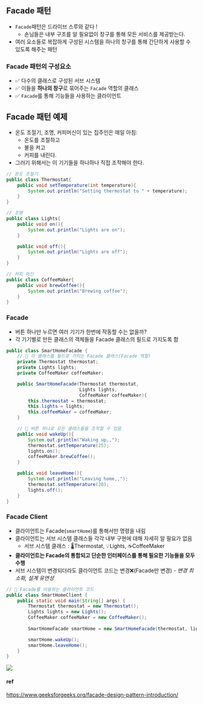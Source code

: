 ## Facade 패턴
- `Facade`패턴은 드라이브 스루와 같다 !
  - 손님들은 내부 구조를 알 필요없이 창구를 통해 모든 서비스를 제공받는다. 
- 여러 요소들로 복잡하게 구성된 시스템을 하나의 창구를 통해 간단하게 사용할 수 있도록 해주는 패턴

### Facade 패턴의 구성요소
- ✅ 다수의 클래스로 구성된 서브 시스템
- ✅ 이들을 **하나의 창구**로 묶어주는 `Facade` 역할의 클래스
- ✅ `Facade`를 통해 기능들을 사용하는 클라이언트

## Facade 패턴 예제
- 온도 조절기, 조명, 커피머신이 있는 집주인은 매일 아침: 
  - 온도를 조절하고
  - 불을 켜고
  - 커피를 내린다.
- 그러기 위해서는 이 기기들을 하나하나 직접 조작해야 한다.
```java
// 온도 조절기
public class Thermostat{
    public void setTemperature(int temperature){
        System.out.println("Setting thermostat to " + temperature);
    }
}

// 조명
public class Lights{
    public void on(){
        System.out.println("Lights are on");
    }

    public void off(){
        System.out.println("Lights are off");
    }
}

// 커피 머신
public class CoffeeMaker{
    public void brewCoffee(){
        System.out.println("Brewing coffee");
    }
}
```
### Facade 
- 버튼 하나만 누르면 여러 기기가 한번에 작동할 수는 없을까?
- 각 기기별로 만든 클래스의 객체들을 Facade 클래스의 필드로 가지도록 함
```java
public class SmartHomeFacade {
    // 📌 각 클래스를 필드로 가지는 Facade 클래스(Facade 역할)
    private Thermostat thermostat;
    private Lights lights;
    private CoffeeMaker coffeeMaker;

    public SmartHomeFacade(Thermostat thermostat, 
                           Lights lights, 
                           CoffeeMaker coffeeMaker){
        this.thermostat = thermostat;
        this.lights = lights;
        this.coffeeMaker = coffeeMaker;
    }

    // 📌 버튼 하나로 모든 클래스들을 조작할 수 있음
    public void wakeUp(){
        System.out.println("Waking up,,");
        thermostat.setTemperature(25);
        lights.on();
        coffeeMaker.brewCoffee();
    }

    public void leaveHome(){
        System.out.println("Leaving home,,");
        thermostat.setTemperature(20);
        lights.off();
    }
}
```
### Facade Client
- 클라이언트는 Facade(`smartHome`)를 통해서만 명령을 내림
- 클라이언트는 서브 시스템 클래스들 각각 내부 구현에 대해 자세히 알 필요가 없음
  - 서브 시스템 클래스 : 🌡️Thermostat, 💡Lights, ☕CoffeeMaker
- **클라이언트는 Facade의 통합되고 단순한 인터페이스를 통해 필요한 기능들을 모두 수행**
- 서브 시스템이 변경되더라도 클라이언트 코드는 변경❌(Facade만 변경) *- 변경 최소화, 설계 유연성*
```java
// 📌 Facade를 이용하는 클라이언트 코드
public class SmartHomeClient {
    public static void main(String[] args) {
        Thermostat thermostat = new Thermostat();
        Lights lights = new Lights();
        CoffeeMaker coffeeMaker = new CoffeeMaker();
        
        SmartHomeFacade smartHome = new SmartHomeFacade(thermostat, lights, coffeeMaker);

        smartHome.wakeUp();
        smartHome.leaveHome();
    }
}
```

<div>
  <img src = "https://media.geeksforgeeks.org/wp-content/uploads/20240118172329/what-is-Facade-Method-Design-Pattern.jpg">
</div>

#### ref
https://www.geeksforgeeks.org/facade-design-pattern-introduction/